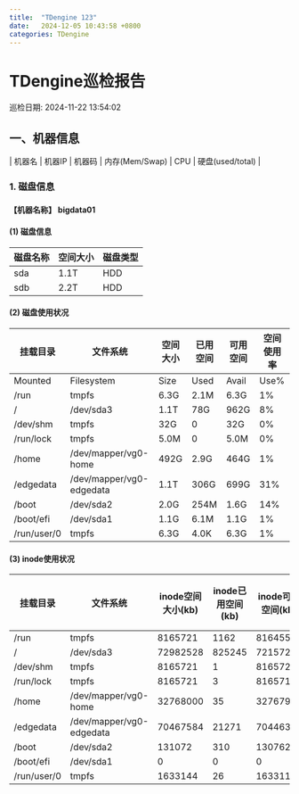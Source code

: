 ```yaml
---
title:  "TDengine 123"
date:   2024-12-05 10:43:58 +0800
categories: TDengine 
---
```


# TDengine巡检报告
巡检日期: 2024-11-22 13:54:02  
## 一、机器信息
| 机器名       | 机器IP         | 机器码                      | 内存(Mem/Swap)   | CPU                                                             | 硬盘(used/total)   |
### 1. 磁盘信息
#### 【机器名称】  bigdata01
#### (1) 磁盘信息
| 磁盘名称   | 空间大小   | 磁盘类型   |
|--------|--------|--------|
| sda    | 1.1T   | HDD    |
| sdb    | 2.2T   | HDD    |
#### (2) 磁盘使用状况
| 挂载目录        | 文件系统                     | 空间大小   | 已用空间   | 可用空间   | 空间使用率   |
|-------------|--------------------------|--------|--------|--------|---------|
| Mounted     | Filesystem               | Size   | Used   | Avail  | Use%    |
| /run        | tmpfs                    | 6.3G   | 2.1M   | 6.3G   | 1%      |
| /           | /dev/sda3                | 1.1T   | 78G    | 962G   | 8%      |
| /dev/shm    | tmpfs                    | 32G    | 0      | 32G    | 0%      |
| /run/lock   | tmpfs                    | 5.0M   | 0      | 5.0M   | 0%      |
| /home       | /dev/mapper/vg0-home     | 492G   | 2.9G   | 464G   | 1%      |
| /edgedata   | /dev/mapper/vg0-edgedata | 1.1T   | 306G   | 699G   | 31%     |
| /boot       | /dev/sda2                | 2.0G   | 254M   | 1.6G   | 14%     |
| /boot/efi   | /dev/sda1                | 1.1G   | 6.1M   | 1.1G   | 1%      |
| /run/user/0 | tmpfs                    | 6.3G   | 4.0K   | 6.3G   | 1%      |
#### (3) inode使用状况
| 挂载目录        | 文件系统                     |   inode空间大小(kb) |   inode已用空间(kb) |   inode可用空间(kb) | inode空间使用率   |
|-------------|--------------------------|-----------------|-----------------|-----------------|--------------|
| /run        | tmpfs                    |         8165721 |            1162 |         8164559 | 1%           |
| /           | /dev/sda3                |        72982528 |          825245 |        72157283 | 2%           |
| /dev/shm    | tmpfs                    |         8165721 |               1 |         8165720 | 1%           |
| /run/lock   | tmpfs                    |         8165721 |               3 |         8165718 | 1%           |
| /home       | /dev/mapper/vg0-home     |        32768000 |              35 |        32767965 | 1%           |
| /edgedata   | /dev/mapper/vg0-edgedata |        70467584 |           21271 |        70446313 | 1%           |
| /boot       | /dev/sda2                |          131072 |             310 |          130762 | 1%           |
| /boot/efi   | /dev/sda1                |               0 |               0 |               0 | -            |
| /run/user/0 | tmpfs                    |         1633144 |              26 |         1633118 | 1%           |
